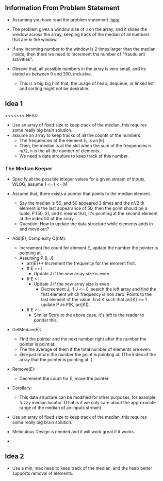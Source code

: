 ## Information From Problem Statement

* Assuming you have read the problem statement. <a href="https://www.hackerrank.com/challenges/fraudulent-activity-notifications/problem?h_l=interview&playlist_slugs%5B%5D=interview-preparation-kit&playlist_slugs%5B%5D=sorting">here</a>

* The problem gives a window size of `d` on the array, and it slides the window across the array, keeping track of the 
median of all numbers that are in the window.

* If any incoming number to the window is 2 times larger than the median inside, then there we need to increment 
the number of "fraudulent activities".

* Obseve that, all possible numbers in the array is very small, and its stated as between 0 and 200, inclusive.
  * This is a big big hint that, the usage of heap, dequeue, or linked list and sorting might not be desirable. 

## Idea 1
<<<<<<< HEAD
* Use an array of fixed size to keep track of the median, this requires some really big brain solution. 
* assume an array to keep tracks of all the counts of the numbers. 
  * The frequencies of the element E, is arr[E]
  * Then, the median is at the slot when the sum of the frequencies is n//2, n is the all the number of elements.
  * We need a data strcuture to keep track of this number. 

### The Median Keeper
* Specify all the possible integer values for a given stream of inputs, WLOG, assume 1 <= I <= M
* Assume that, there exists a pointer that points to the median element. 
  * Say the median is 50, and 50 appeared 2 times and the n//2 th element is the last appearance of 50, then the point 
  should be a tuple, P:(50, 2), and it means that, it's pointing at the second element at the index 50 of the array. 
  * Question: How to update the data structure while elements adds in and move out? 
* Add(E), Complexity O(nM): 
  * Increament the count for element E, update the number the pointer is pointing at. 
  * Assuming P:(I, J)
    * arr[E]++ Increment the frequency for the element first.
    * If E == I:
      * Update J if the new array size is even.
    * If E < I:
      * Update J if the new array size is even. 
        * Decreement J, if J <= 0, search the left array and find the first element which frequency is non zero.
        Points to the last element of the value. find K such that arr[K] >= 1 update P as P(K, arr[K]). 
    * If E > I:
      * Similar Story to the above case, it's left to the reader to ponder this. 
* GetMedian(E):
  * Find the pointer and the next number right after the number the pointer is point at.
  * The the average of them if the total number of elements are even. 
  * Else just return the number the point is pointing at. (The index of the array that the pointer is pointing at. )
* Remove(E):
  * Decrement the count for E, move the pointer.   
* Corollary: 
  * This data structure can be modified for other purposes, for example, fuzzy median locator. (That is if we only 
  care about the approximate range of the median of an inputs stream)


* Use an array of fixed size to keep track of the median, this requires some really big brain solution.
* Meticulous Design is needed and it will work great if it works. 
* 


## Idea 2

* Use a min, max heap to keep track of the median, and the heap better supports removal of elements. 

